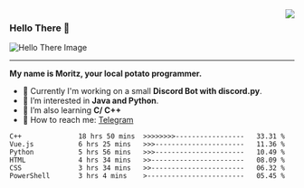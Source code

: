 <img align="right" src="https://visitor-badge.laobi.icu/badge?page_id=RealPotatoe.RealPotatoe">

### Hello There 👋

![Hello There Image](https://media.giphy.com/media/xTiIzJSKB4l7xTouE8/giphy.gif)

***

**My name is Moritz, your local potato programmer.**

* 💫 Currently I'm working on a small **Discord Bot with discord.py**.
* 🧠 I’m interested in **Java and Python**.
* 📖 I’m also learning **C/ C++**
* 💬 How to reach me: <a href="https://t.me/ThePotatoe">Telegram</a>

<!--START_SECTION:waka-->

```text
C++              18 hrs 50 mins  >>>>>>>>-----------------   33.31 %
Vue.js           6 hrs 25 mins   >>>----------------------   11.36 %
Python           5 hrs 56 mins   >>>----------------------   10.49 %
HTML             4 hrs 34 mins   >>-----------------------   08.09 %
CSS              3 hrs 34 mins   >>-----------------------   06.32 %
PowerShell       3 hrs 4 mins    >------------------------   05.45 %
```

<!--END_SECTION:waka-->
